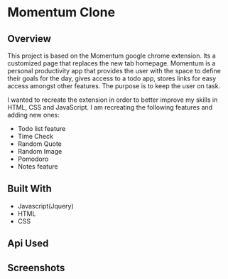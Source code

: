 # Momentum Clone
## Overview
This project is based on the Momentum google chrome extension. Its a customized page that replaces the new tab homepage. Momentum is a personal productivity app that provides the user with the space to define their goals for the day, gives access to a todo app, stores links for easy access amongst other features. The purpose is to keep the user on task.

I wanted to recreate the extension in order to better improve my skills in HTML, CSS and JavaScript. I am recreating the following features and adding new ones:

* Todo list feature
* Time Check
* Random Quote 
* Random Image
* Pomodoro
* Notes feature


## Built With
* Javascript(Jquery)
* HTML
* CSS

## Api Used


## Screenshots





